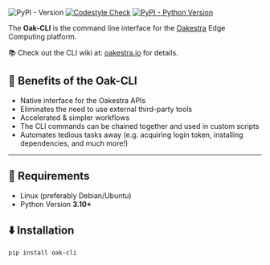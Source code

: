 ![PyPI - Version](https://img.shields.io/pypi/v/oak-cli)
[![Codestyle Check](https://github.com/oakestra/oakestra-cli/actions/workflows/python_codestyle_check.yml/badge.svg)](https://github.com/oakestra/oakestra-cli/actions/workflows/python_codestyle_check.yml)
[![PyPI - Python Version](https://img.shields.io/pypi/pyversions/oak-cli)](https://pypi.org/project/oak-cli/)

The **Oak-CLI** is the command line interface for the [Oakestra](https://github.com/oakestra/oakestra) Edge Computing platform.

📚 Check out the CLI wiki at: [oakestra.io](https://www.oakestra.io/docs/getting-started/deploy-app/with-the-cli/) for details.

## 🦾 Benefits of the **Oak-CLI**
- Native interface for the Oakestra APIs
- Eliminates the need to use external third-party tools
- Accelerated & simpler workflows
- The CLI commands can be chained together and used in custom scripts
- Automates tedious tasks away (e.g. acquiring login token, installing dependencies, and much more!)

---

## 📕 Requirements 
- Linux (preferably Debian/Ubuntu)
- Python Version **3.10+**

## ⬇️ Installation

```
pip install oak-cli
```

